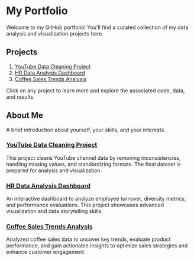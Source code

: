 




# My Portfolio

Welcome to my GitHub portfolio! You'll find a curated collection of my data analysis and visualization projects here.

## Projects

1. [YouTube Data Cleaning Project](https://github.com/abiodunadedokun/youtube_data_cleaning)
2. [HR Data Analysis Dashboard](https://github.com/your-username/HRDataAnalysis)
3. [Coffee Sales Trends Analysis](https://github.com/your-username/CoffeeSalesAnalysis)

Click on any project to learn more and explore the associated code, data, and results.

## About Me
A brief introduction about yourself, your skills, and your interests.


### [YouTube Data Cleaning Project](https://github.com/your-username/YouTubeDataCleaning)
This project cleans YouTube channel data by removing inconsistencies, handling missing values, and standardizing formats. The final dataset is prepared for analysis and visualization.

### [HR Data Analysis Dashboard](https://github.com/your-username/HRDataAnalysis)
An interactive dashboard to analyze employee turnover, diversity metrics, and performance evaluations. This project showcases advanced visualization and data storytelling skills.

### [Coffee Sales Trends Analysis](https://github.com/your-username/CoffeeSalesAnalysis)
Analyzed coffee sales data to uncover key trends, evaluate product performance, and gain actionable insights to optimize sales strategies and enhance customer engagement.






